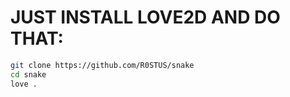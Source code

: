 # JUST INSTALL LOVE2D AND DO THAT:
```bash
git clone https://github.com/R0STUS/snake
cd snake
love .
```

